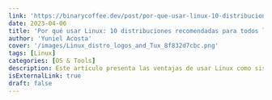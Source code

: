 ```yaml
---
link: 'https://binarycoffee.dev/post/por-que-usar-linux-10-distribuciones-recomendadas-para-todos-los-usuariosougyn'
date: 2023-04-06
title: 'Por qué usar Linux: 10 distribuciones recomendadas para todos los usuarios.'
author: 'Yuniel Acosta'
cover: '/images/Linux_distro_logos_and_Tux_8f832d7cbc.png'
tags: [Linux]
categories: [OS & Tools]
description: Este artículo presenta las ventajas de usar Linux como sistema operativo, incluyendo su estabilidad, seguridad, personalización y disponibilidad de software gratuito. Además, se presentan 10 distribuciones de Linux recomendadas, cada una con sus propias fortalezas y debilidades para diferentes necesidades de los usuarios.
isExternalLink: true
draft: false
---
```

